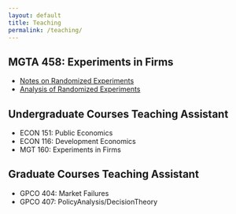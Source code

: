 ```yaml
---
layout: default
title: Teaching
permalink: /teaching/
---
```


 <div class="wrapper">
 <div class="left">	
	 <h2> MGTA 458: Experiments in Firms </h2>
	  	<ul class="papers">
			<li><a href="/assets/randomization_notes.pdf">Notes on Randomized Experiments  </a>
			</li> 
			<li><a href="/assets/analysis_notes.pdf"> Analysis of Randomized Experiments </a> </li>
	  	</ul>
	 	 <h2> Undergraduate Courses Teaching Assistant </h2>
	  	<ul class="papers">
			<li>ECON 151: Public Economics 
			</li> 
			<li> ECON 116: Development Economics </li>
			<li> MGT 160: Experiments in Firms </li>
		</ul>
	 <h2> Graduate Courses Teaching Assistant </h2>
	  	<ul class="papers">
			<li>GPCO 404: Market Failures </li> 
   			<li>GPCO 407: PolicyAnalysis/DecisionTheory </li> 
		</ul>

</div>
</div>

